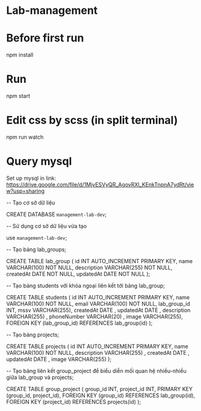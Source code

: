 # Lab-management
# Before first run
npm install
# Run
npm start
# Edit css by scss (in split terminal)
npm run watch 

# Query mysql

Set up mysql in link: https://drive.google.com/file/d/1MjvESVyQR_AgovRXl_KEnkTnpnA7ydRt/view?usp=sharing

-- Tạo cơ sở dữ liệu

CREATE DATABASE `management-lab-dev`;

-- Sử dụng cơ sở dữ liệu vừa tạo

use `management-lab-dev`;

-- Tạo bảng lab_groups;

CREATE TABLE lab_group (
    id INT AUTO_INCREMENT PRIMARY KEY,
    name VARCHAR(100) NOT NULL,
    description VARCHAR(255) NOT NULL, 
    createdAt DATE NOT NULL, 
    updatedAt DATE NOT NULL
);

-- Tạo bảng students với khóa ngoại liên kết tới bảng lab_group;

CREATE TABLE students (
    id INT AUTO_INCREMENT PRIMARY KEY,
    name VARCHAR(100) NOT NULL,
    email VARCHAR(100) NOT NULL,
    lab_group_id INT,
    mssv VARCHAR(255), 
    createdAt DATE ,
    updatedAt DATE ,
    description VARCHAR(255) ,
    phoneNumber VARCHAR(20) ,
    image VARCHAR(255),
    FOREIGN KEY (lab_group_id) REFERENCES lab_group(id)
);

-- Tạo bảng projects;

CREATE TABLE projects (
    id INT AUTO_INCREMENT PRIMARY KEY,
    name VARCHAR(100) NOT NULL,
    description VARCHAR(255) ,
    createdAt DATE ,
    updatedAt DATE ,
    image VARCHAR(255)
);

-- Tạo bảng liên kết group_project để biểu diễn mối quan hệ nhiều-nhiều giữa lab_group và projects;

CREATE TABLE group_project (
    group_id INT,
    project_id INT,
    PRIMARY KEY (group_id, project_id),
    FOREIGN KEY (group_id) REFERENCES lab_group(id),
    FOREIGN KEY (project_id) REFERENCES projects(id)
);
